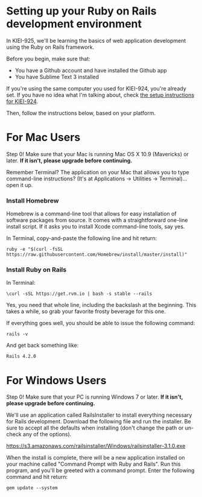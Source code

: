 # Setting up your Ruby on Rails development environment

In KIEI-925, we'll be learning the basics of web application development using the Ruby on Rails framework.

Before you begin, make sure that:

- You have a Github account and have installed the Github app
- You have Sublime Text 3 installed

If you're using the same computer you used for KIEI-924, you're already set. If you have no idea what I'm talking about, check [the setup instructions for KIEI-924](http://golearntocode.com/kiei924-winter15-ev/workbook/setup).

Then, follow the instructions below, based on your platform.

# For Mac Users

Step 0! Make sure that your Mac is running Mac OS X 10.9 (Mavericks) or later. **If it isn't, please upgrade before continuing.**

Remember Terminal? The application on your Mac that allows you to type command-line instructions? (It's at Applications -> Utilities -> Terminal)... open it up.

### Install Homebrew

Homebrew is a command-line tool that allows for easy installation of software packages from source. It comes with a straightforward one-line install script. If it asks you to install Xcode command-line tools, say yes.

In Terminal, copy-and-paste the following line and hit return:

    ruby -e "$(curl -fsSL https://raw.githubusercontent.com/Homebrew/install/master/install)"
    
### Install Ruby on Rails

In Terminal:

    \curl -sSL https://get.rvm.io | bash -s stable --rails

Yes, you need that whole line, including the backslash at the beginning. This takes a while, so grab your favorite frosty beverage for this one.

If everything goes well, you should be able to issue the following command:

    rails -v
    
And get back something like:

    Rails 4.2.0
    
# For Windows Users

Step 0! Make sure that your PC is running Windows 7 or later. **If it isn't, please upgrade before continuing.**

We'll use an application called RailsInstaller to install everything necessary for Rails development. Download the following file and run the installer. Be sure to accept all the defaults when installing (don't change the path or un-check any of the options).

https://s3.amazonaws.com/railsinstaller/Windows/railsinstaller-3.1.0.exe

When the install is complete, there will be a new application installed on your machine called "Command Prompt with Ruby and Rails". Run this program, and you'll be greeted with a command prompt. Enter the following command and hit return:

    gem update --system
    

